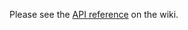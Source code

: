 Please see the [API reference](https://github.com/twitter/scalding/wiki/API-Reference) on the wiki.
